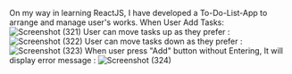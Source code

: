 On my way in learning ReactJS, I have developed a To-Do-List-App to arrange and manage user's works.
When User Add Tasks: ![Screenshot (321)](https://github.com/user-attachments/assets/279eb3f3-1c11-43bd-990a-46bab9294615)
User can move tasks up as they prefer :![Screenshot (322)](https://github.com/user-attachments/assets/39265502-c8c5-4fb7-bc56-2f84e5aac3a7)
User can move tasks down as they prefer :![Screenshot (323)](https://github.com/user-attachments/assets/4822fadd-bf38-410b-8eb5-6a059907a5f5)
When user press "Add" button without Entering, It will display error message : ![Screenshot (324)](https://github.com/user-attachments/assets/37106b87-e022-4d91-87dd-dfdbd9d909c0)

